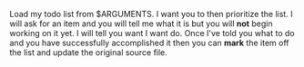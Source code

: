 Load my todo list from $ARGUMENTS. I want you to then prioritize the list. I will ask for an item and you will tell me what it is but you will **not** begin working on it yet. I will tell you want I want do. Once I've told you what to do and you have successfully accomplished it then you can **mark** the item off the list and update the original source file.
